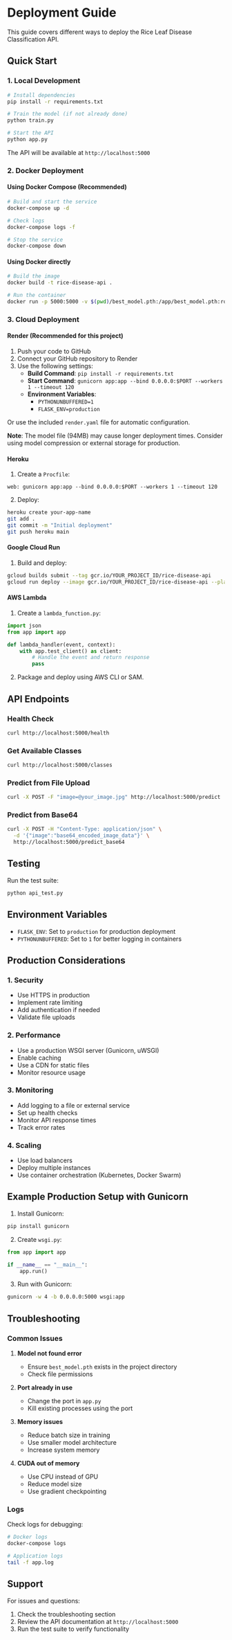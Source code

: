 # Deployment Guide

This guide covers different ways to deploy the Rice Leaf Disease Classification API.

## Quick Start

### 1. Local Development

```bash
# Install dependencies
pip install -r requirements.txt

# Train the model (if not already done)
python train.py

# Start the API
python app.py
```

The API will be available at `http://localhost:5000`

### 2. Docker Deployment

#### Using Docker Compose (Recommended)

```bash
# Build and start the service
docker-compose up -d

# Check logs
docker-compose logs -f

# Stop the service
docker-compose down
```

#### Using Docker directly

```bash
# Build the image
docker build -t rice-disease-api .

# Run the container
docker run -p 5000:5000 -v $(pwd)/best_model.pth:/app/best_model.pth:ro rice-disease-api
```

### 3. Cloud Deployment

#### Render (Recommended for this project)

1. Push your code to GitHub
2. Connect your GitHub repository to Render
3. Use the following settings:
   - **Build Command**: `pip install -r requirements.txt`
   - **Start Command**: `gunicorn app:app --bind 0.0.0.0:$PORT --workers 1 --timeout 120`
   - **Environment Variables**:
     - `PYTHONUNBUFFERED=1`
     - `FLASK_ENV=production`

Or use the included `render.yaml` file for automatic configuration.

**Note**: The model file (94MB) may cause longer deployment times. Consider using model compression or external storage for production.

#### Heroku

1. Create a `Procfile`:
```
web: gunicorn app:app --bind 0.0.0.0:$PORT --workers 1 --timeout 120
```

2. Deploy:
```bash
heroku create your-app-name
git add .
git commit -m "Initial deployment"
git push heroku main
```

#### Google Cloud Run

1. Build and deploy:
```bash
gcloud builds submit --tag gcr.io/YOUR_PROJECT_ID/rice-disease-api
gcloud run deploy --image gcr.io/YOUR_PROJECT_ID/rice-disease-api --platform managed
```

#### AWS Lambda

1. Create a `lambda_function.py`:
```python
import json
from app import app

def lambda_handler(event, context):
    with app.test_client() as client:
        # Handle the event and return response
        pass
```

2. Package and deploy using AWS CLI or SAM.

## API Endpoints

### Health Check
```bash
curl http://localhost:5000/health
```

### Get Available Classes
```bash
curl http://localhost:5000/classes
```

### Predict from File Upload
```bash
curl -X POST -F "image=@your_image.jpg" http://localhost:5000/predict
```

### Predict from Base64
```bash
curl -X POST -H "Content-Type: application/json" \
  -d '{"image":"base64_encoded_image_data"}' \
  http://localhost:5000/predict_base64
```

## Testing

Run the test suite:
```bash
python api_test.py
```

## Environment Variables

- `FLASK_ENV`: Set to `production` for production deployment
- `PYTHONUNBUFFERED`: Set to `1` for better logging in containers

## Production Considerations

### 1. Security
- Use HTTPS in production
- Implement rate limiting
- Add authentication if needed
- Validate file uploads

### 2. Performance
- Use a production WSGI server (Gunicorn, uWSGI)
- Enable caching
- Use a CDN for static files
- Monitor resource usage

### 3. Monitoring
- Add logging to a file or external service
- Set up health checks
- Monitor API response times
- Track error rates

### 4. Scaling
- Use load balancers
- Deploy multiple instances
- Use container orchestration (Kubernetes, Docker Swarm)

## Example Production Setup with Gunicorn

1. Install Gunicorn:
```bash
pip install gunicorn
```

2. Create `wsgi.py`:
```python
from app import app

if __name__ == "__main__":
    app.run()
```

3. Run with Gunicorn:
```bash
gunicorn -w 4 -b 0.0.0.0:5000 wsgi:app
```

## Troubleshooting

### Common Issues

1. **Model not found error**
   - Ensure `best_model.pth` exists in the project directory
   - Check file permissions

2. **Port already in use**
   - Change the port in `app.py`
   - Kill existing processes using the port

3. **Memory issues**
   - Reduce batch size in training
   - Use smaller model architecture
   - Increase system memory

4. **CUDA out of memory**
   - Use CPU instead of GPU
   - Reduce model size
   - Use gradient checkpointing

### Logs

Check logs for debugging:
```bash
# Docker logs
docker-compose logs

# Application logs
tail -f app.log
```

## Support

For issues and questions:
1. Check the troubleshooting section
2. Review the API documentation at `http://localhost:5000`
3. Run the test suite to verify functionality 